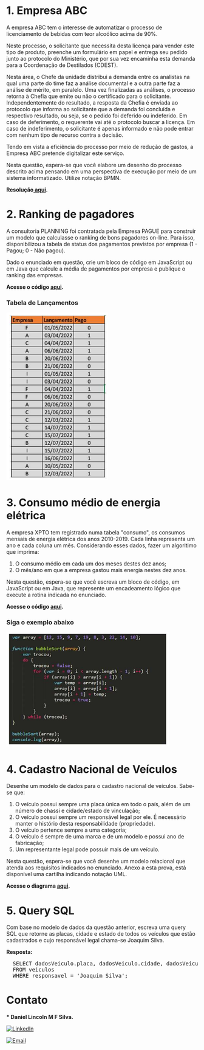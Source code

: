 # 1. Empresa ABC

<p>A empresa ABC tem o interesse de automatizar o processo de licenciamento de bebidas com teor alcoólico acima de 90%.</p>

<p>Neste processo, o solicitante que necessita desta licença para vender este tipo de produto, preenche um formulário em papel e entrega seu pedido junto ao protocolo do Ministério, que por sua vez encaminha esta demanda para a Coordenação de Destilados (CDEST).</p>

<p>Nesta área, o Chefe da unidade distribui a demanda entre os analistas na qual uma parte do time faz a análise documental e a outra parte faz a análise de mérito, em paralelo. Uma vez finalizadas as análises, o processo retorna à Chefia que emite ou não o certificado para o solicitante. Independentemente do resultado, a resposta da Chefia é enviada ao protocolo que informa ao solicitante que a demanda foi concluída e respectivo resultado, ou seja, se o pedido foi deferido ou indeferido. Em caso de deferimento, o requerente vai até o protocolo buscar a licença. Em caso de indeferimento, o solicitante é apenas informado e não pode entrar com nenhum tipo de recurso contra a decisão.</p>

<p>Tendo em vista a eficiência do processo por meio de redução de gastos, a Empresa ABC pretende digitalizar este serviço.</p>

<p>Nesta questão, espera-se que você elabore um desenho do processo descrito acima pensando em uma perspectiva de execução por meio de um sistema informatizado. Utilize notação BPMN.</p>

<p><strong>Resolução<a href="imagens/diagram.svg"> aqui</a>.</strong></p>


# 2. Ranking de pagadores 

<p>A consultoria PLANNING foi contratada pela Empresa PAGUE para construir um modelo que calculasse o ranking de bons pagadores on-line.
Para isso, disponibilizou a tabela de status dos pagamentos previstos por empresa (1 - Pagou; 0 - Não pagou).
</p>

<p>Dado o enunciado em questão, crie um bloco de código em JavaScript ou em Java que calcule a média de pagamentos por empresa
e publique o ranking das empresas.</p>

<p><strong>Acesse o código <a href="https://github.com/danicoln/insideworks/blob/main/rankingPagadores/appMain.java">aqui</a>.</strong></p>

<h3>Tabela de Lançamentos</h3>
<img src="imagens/tabela_lancamentos.png" alt="Tabela de Lançamentos">

# 3. Consumo médio de energia elétrica

<p>A empresa XPTO tem registrado numa tabela "consumo", os consumos mensais de energia elétrica dos anos 2010-2019.
Cada linha representa um ano e cada coluna um mês. Considerando esses dados, fazer um algoritimo que imprima:</p>
<ol>
  <li>O consumo médio em cada um dos meses destes dez anos;</li>
  <li>O mês/ano em que a empresa gastou mais energia nestes dez anos.</li>
</ol>

<p>Nesta questão, espera-se que você escreva um bloco de código, em JavaScript ou em Java, que represente um encadeamento lógico
que execute a rotina indicada no enunciado.</p>

<p><strong>Acesse o código <a href="https://github.com/danicoln/insideworks/blob/main/empresaXPTO/ConsumoMain.java">aqui</a>.</strong></p>

<h3>Siga o exemplo abaixo</h3>

<img src="imagens/codigo_exemplo.png" alt="Código de Exemplo">

# 4. Cadastro Nacional de Veículos

<p>Desenhe um modelo de dados para o cadastro nacional de veículos. Sabe-se que:</p>

<ol>
  <li>O veículo possui sempre uma placa única em todo o país, além de um número de chassi e cidade/estado de vinculação;</li>
  <li>O veículo possui sempre um responsável legal por ele. É necessário manter o histório desta responsabilidade (propriedade).</li>
  <li>O veículo pertence sempre a uma categoria;</li>
  <li>O veículo é sempre de uma marca e de um modelo e possui ano de fabricação;</li>
  <li>Um representante legal pode possuir mais de um veículo.</li>
</ol>

<p>Nesta questão, espera-se que você desenhe um modelo relacional que atenda aos requisitos indicados no enunciado. Anexo a esta prova, está disponível uma cartilha indicando notação UML.</p>

<p><strong>Acesse o diagrama <a href="imagens/diagrama_veiculos.png">aqui</a>.</strong></p>

# 5. Query SQL

<p>Com base no modelo de dados da questão anterior, escreva uma query SQL que retorne as placas, cidade e estado de todos os veículos que estão cadastrados e cujo responsável legal chama-se Joaquim Silva.</p>

<p><strong>Resposta:</strong></p>

<pre>
  SELECT dadosVeiculo.placa, dadosVeiculo.cidade, dadosVeiculo.estado 
  FROM veiculos 
  WHERE responsavel = 'Joaquim Silva';
</pre>

# Contato

<strong>* Daniel Lincoln M F Silva.</strong>


[![LinkedIn](https://img.shields.io/badge/LinkedIn-0077B5?style=for-the-badge&logo=linkedin&logoColor=white)](https://www.linkedin.com/in/daniellincolndev/)


[![Email](https://em-content.zobj.net/thumbs/160/microsoft/54/e-mail-symbol_1f4e7.png)](mailto:lincolndeveloper@outlook.com)


